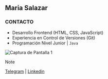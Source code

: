 ## Maria Salazar

### CONTACTO

- Desarrollo Frontend (HTML, CSS, JavaScript)
- Experiencia en Control de Versiones (Git)
- Programación Nivel Junior | ```Java```

![Captura de Pantalla 1](screenshots/screenshot1.png)

> [!NOTE]
> [Telegram](t.me/mariasdl) | [Linkedin](linkedin.com/in/mariasdl)
